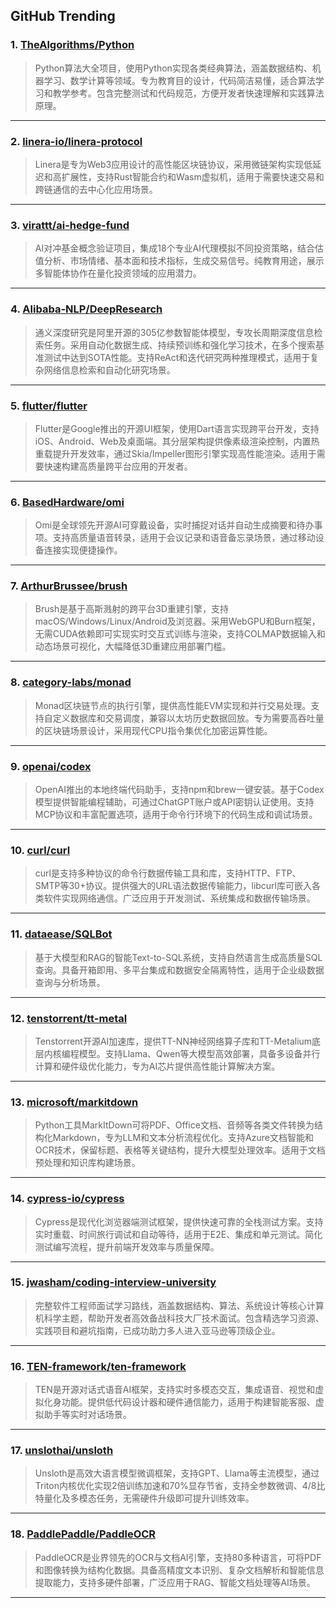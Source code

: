 ## GitHub Trending


### 1. [TheAlgorithms/Python](https://github.com/TheAlgorithms/Python)
> Python算法大全项目，使用Python实现各类经典算法，涵盖数据结构、机器学习、数学计算等领域。专为教育目的设计，代码简洁易懂，适合算法学习和教学参考。包含完整测试和代码规范，方便开发者快速理解和实践算法原理。
---

### 2. [linera-io/linera-protocol](https://github.com/linera-io/linera-protocol)
> Linera是专为Web3应用设计的高性能区块链协议，采用微链架构实现低延迟和高扩展性，支持Rust智能合约和Wasm虚拟机，适用于需要快速交易和跨链通信的去中心化应用场景。
---

### 3. [virattt/ai-hedge-fund](https://github.com/virattt/ai-hedge-fund)
> AI对冲基金概念验证项目，集成18个专业AI代理模拟不同投资策略，结合估值分析、市场情绪、基本面和技术指标，生成交易信号。纯教育用途，展示多智能体协作在量化投资领域的应用潜力。
---

### 4. [Alibaba-NLP/DeepResearch](https://github.com/Alibaba-NLP/DeepResearch)
> 通义深度研究是阿里开源的305亿参数智能体模型，专攻长周期深度信息检索任务。采用自动化数据生成、持续预训练和强化学习技术，在多个搜索基准测试中达到SOTA性能。支持ReAct和迭代研究两种推理模式，适用于复杂网络信息检索和自动化研究场景。
---

### 5. [flutter/flutter](https://github.com/flutter/flutter)
> Flutter是Google推出的开源UI框架，使用Dart语言实现跨平台开发，支持iOS、Android、Web及桌面端。其分层架构提供像素级渲染控制，内置热重载提升开发效率，通过Skia/Impeller图形引擎实现高性能渲染。适用于需要快速构建高质量跨平台应用的开发者。
---

### 6. [BasedHardware/omi](https://github.com/BasedHardware/omi)
> Omi是全球领先开源AI可穿戴设备，实时捕捉对话并自动生成摘要和待办事项。支持高质量语音转录，适用于会议记录和语音备忘录场景，通过移动设备连接实现便捷操作。
---

### 7. [ArthurBrussee/brush](https://github.com/ArthurBrussee/brush)
> Brush是基于高斯溅射的跨平台3D重建引擎，支持macOS/Windows/Linux/Android及浏览器。采用WebGPU和Burn框架，无需CUDA依赖即可实现实时交互式训练与渲染，支持COLMAP数据输入和动态场景可视化，大幅降低3D重建应用部署门槛。
---

### 8. [category-labs/monad](https://github.com/category-labs/monad)
> Monad区块链节点的执行引擎，提供高性能EVM实现和并行交易处理。支持自定义数据库和交易调度，兼容以太坊历史数据回放。专为需要高吞吐量的区块链场景设计，采用现代CPU指令集优化加密运算性能。
---

### 9. [openai/codex](https://github.com/openai/codex)
> OpenAI推出的本地终端代码助手，支持npm和brew一键安装。基于Codex模型提供智能编程辅助，可通过ChatGPT账户或API密钥认证使用。支持MCP协议和丰富配置选项，适用于命令行环境下的代码生成和调试场景。
---

### 10. [curl/curl](https://github.com/curl/curl)
> curl是支持多种协议的命令行数据传输工具和库，支持HTTP、FTP、SMTP等30+协议。提供强大的URL语法数据传输能力，libcurl库可嵌入各类软件实现网络通信。广泛应用于开发测试、系统集成和数据传输场景。
---

### 11. [dataease/SQLBot](https://github.com/dataease/SQLBot)
> 基于大模型和RAG的智能Text-to-SQL系统，支持自然语言生成高质量SQL查询。具备开箱即用、多平台集成和数据安全隔离特性，适用于企业级数据查询与分析场景。
---

### 12. [tenstorrent/tt-metal](https://github.com/tenstorrent/tt-metal)
> Tenstorrent开源AI加速库，提供TT-NN神经网络算子库和TT-Metalium底层内核编程模型。支持Llama、Qwen等大模型高效部署，具备多设备并行计算和硬件级优化能力，专为AI芯片提供高性能计算解决方案。
---

### 13. [microsoft/markitdown](https://github.com/microsoft/markitdown)
> Python工具MarkItDown可将PDF、Office文档、音频等各类文件转换为结构化Markdown，专为LLM和文本分析流程优化。支持Azure文档智能和OCR技术，保留标题、表格等关键结构，提升大模型处理效率。适用于文档预处理和知识库构建场景。
---

### 14. [cypress-io/cypress](https://github.com/cypress-io/cypress)
> Cypress是现代化浏览器端测试框架，提供快速可靠的全栈测试方案。支持实时重载、时间旅行调试和自动等待，适用于E2E、集成和单元测试。简化测试编写流程，提升前端开发效率与质量保障。
---

### 15. [jwasham/coding-interview-university](https://github.com/jwasham/coding-interview-university)
> 完整软件工程师面试学习路线，涵盖数据结构、算法、系统设计等核心计算机科学主题，帮助开发者高效备战科技大厂技术面试。包含精选学习资源、实践项目和避坑指南，已成功助力多人进入亚马逊等顶级企业。
---

### 16. [TEN-framework/ten-framework](https://github.com/TEN-framework/ten-framework)
> TEN是开源对话式语音AI框架，支持实时多模态交互，集成语音、视觉和虚拟化身功能。提供低代码设计器和硬件通信能力，适用于构建智能客服、虚拟助手等实时对话场景。
---

### 17. [unslothai/unsloth](https://github.com/unslothai/unsloth)
> Unsloth是高效大语言模型微调框架，支持GPT、Llama等主流模型，通过Triton内核优化实现2倍训练加速和70%显存节省，支持全参数微调、4/8比特量化及多模态任务，无需硬件升级即可提升训练效率。
---

### 18. [PaddlePaddle/PaddleOCR](https://github.com/PaddlePaddle/PaddleOCR)
> PaddleOCR是业界领先的OCR与文档AI引擎，支持80多种语言，可将PDF和图像转换为结构化数据。具备高精度文本识别、复杂文档解析和智能信息提取能力，支持多硬件部署，广泛应用于RAG、智能文档处理等AI场景。
---
